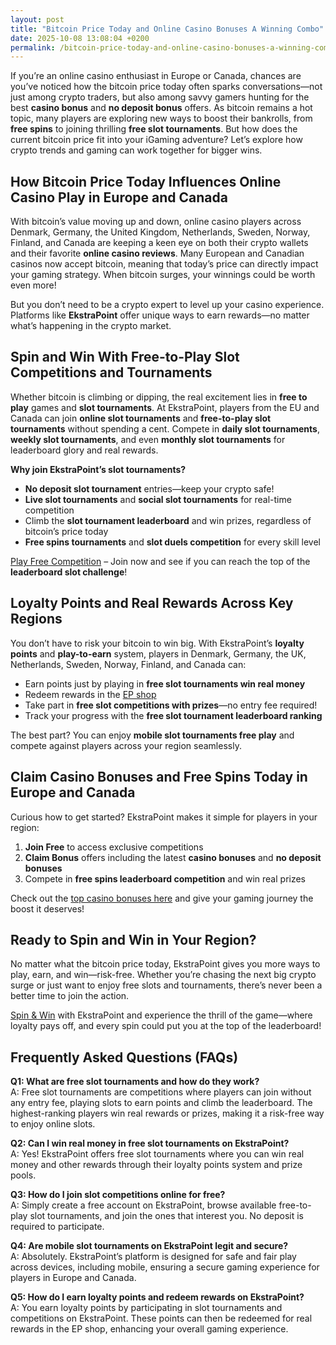 ```yaml
---
layout: post
title: "Bitcoin Price Today and Online Casino Bonuses A Winning Combo"
date: 2025-10-08 13:08:04 +0200
permalink: /bitcoin-price-today-and-online-casino-bonuses-a-winning-combo/
---
```

If you’re an online casino enthusiast in Europe or Canada, chances are you’ve noticed how the bitcoin price today often sparks conversations—not just among crypto traders, but also among savvy gamers hunting for the best **casino bonus** and **no deposit bonus** offers. As bitcoin remains a hot topic, many players are exploring new ways to boost their bankrolls, from **free spins** to joining thrilling **free slot tournaments**. But how does the current bitcoin price fit into your iGaming adventure? Let’s explore how crypto trends and gaming can work together for bigger wins.

## How Bitcoin Price Today Influences Online Casino Play in Europe and Canada

With bitcoin’s value moving up and down, online casino players across Denmark, Germany, the United Kingdom, Netherlands, Sweden, Norway, Finland, and Canada are keeping a keen eye on both their crypto wallets and their favorite **online casino reviews**. Many European and Canadian casinos now accept bitcoin, meaning that today’s price can directly impact your gaming strategy. When bitcoin surges, your winnings could be worth even more!

But you don’t need to be a crypto expert to level up your casino experience. Platforms like **EkstraPoint** offer unique ways to earn rewards—no matter what’s happening in the crypto market.

## Spin and Win With Free-to-Play Slot Competitions and Tournaments

Whether bitcoin is climbing or dipping, the real excitement lies in **free to play** games and **slot tournaments**. At EkstraPoint, players from the EU and Canada can join **online slot tournaments** and **free-to-play slot tournaments** without spending a cent. Compete in **daily slot tournaments**, **weekly slot tournaments**, and even **monthly slot tournaments** for leaderboard glory and real rewards.

**Why join EkstraPoint’s slot tournaments?**

- **No deposit slot tournament** entries—keep your crypto safe!
- **Live slot tournaments** and **social slot tournaments** for real-time competition
- Climb the **slot tournament leaderboard** and win prizes, regardless of bitcoin’s price today
- **Free spins tournaments** and **slot duels competition** for every skill level

[Play Free Competition](https://ekstrapoint.com/competitions) – Join now and see if you can reach the top of the **leaderboard slot challenge**!

## Loyalty Points and Real Rewards Across Key Regions

You don’t have to risk your bitcoin to win big. With EkstraPoint’s **loyalty points** and **play-to-earn** system, players in Denmark, Germany, the UK, Netherlands, Sweden, Norway, Finland, and Canada can:

- Earn points just by playing in **free slot tournaments win real money**
- Redeem rewards in the [EP shop](https://ekstrapoint.com/shop)
- Take part in **free slot competitions with prizes**—no entry fee required!
- Track your progress with the **free slot tournament leaderboard ranking**

The best part? You can enjoy **mobile slot tournaments free play** and compete against players across your region seamlessly.

## Claim Casino Bonuses and Free Spins Today in Europe and Canada

Curious how to get started? EkstraPoint makes it simple for players in your region:

1. **Join Free** to access exclusive competitions
2. **Claim Bonus** offers including the latest **casino bonuses** and **no deposit bonuses**
3. Compete in **free spins leaderboard competition** and win real prizes

Check out the [top casino bonuses here](https://ekstrapoint.com/casino-bonuses) and give your gaming journey the boost it deserves!

## Ready to Spin and Win in Your Region?

No matter what the bitcoin price today, EkstraPoint gives you more ways to play, earn, and win—risk-free. Whether you’re chasing the next big crypto surge or just want to enjoy free slots and tournaments, there’s never been a better time to join the action.

[Spin & Win](https://ekstrapoint.com/competitions) with EkstraPoint and experience the thrill of the game—where loyalty pays off, and every spin could put you at the top of the leaderboard!

## Frequently Asked Questions (FAQs)

**Q1: What are free slot tournaments and how do they work?**  
A: Free slot tournaments are competitions where players can join without any entry fee, playing slots to earn points and climb the leaderboard. The highest-ranking players win real rewards or prizes, making it a risk-free way to enjoy online slots.

**Q2: Can I win real money in free slot tournaments on EkstraPoint?**  
A: Yes! EkstraPoint offers free slot tournaments where you can win real money and other rewards through their loyalty points system and prize pools.

**Q3: How do I join slot competitions online for free?**  
A: Simply create a free account on EkstraPoint, browse available free-to-play slot tournaments, and join the ones that interest you. No deposit is required to participate.

**Q4: Are mobile slot tournaments on EkstraPoint legit and secure?**  
A: Absolutely. EkstraPoint’s platform is designed for safe and fair play across devices, including mobile, ensuring a secure gaming experience for players in Europe and Canada.

**Q5: How do I earn loyalty points and redeem rewards on EkstraPoint?**  
A: You earn loyalty points by participating in slot tournaments and competitions on EkstraPoint. These points can then be redeemed for real rewards in the EP shop, enhancing your overall gaming experience.

<script type="application/ld+json">
{
  "@context": "https://schema.org",
  "@type": "BlogPosting",
  "headline": "Bitcoin Price Today and Online Casino Bonuses A Winning Combo",
  "description": "Explore how the bitcoin price today influences online casino play and discover EkstraPoint’s free slot tournaments, casino bonuses, and loyalty rewards for players in Europe and Canada.",
  "author": {
    "@type": "Person",
    "name": "EkstraPoint"
  },
  "publisher": {
    "@type": "Person",
    "name": "EkstraPoint"
  },
  "datePublished": "2024-06-01",
  "mainEntityOfPage": {
    "@type": "WebPage",
    "@id": "https://ekstrapoint.com/blog/bitcoin-price-today-and-online-casino-bonuses"
  },
  "keywords": "casino bonus, no deposit bonus, free spins, online casino reviews, EkstraPoint, free to play, free slot tournaments, slot competitions, online slot tournaments, free-to-play slot tournaments, slot tournament leaderboard, daily slot tournaments, weekly slot tournaments, monthly slot tournaments, no deposit slot tournament, live slot tournaments, social slot tournaments, free spins tournaments, slot duels competition, leaderboard slot challenge, free slot tournaments win real money, daily free spins tournament, multiplayer slot duels online, free casino slot competitions no entry fee, mobile slot tournaments free play, free slot leaderboard races, loyalty points, play-to-earn, slot tournaments, EP shop, live competitions, slot tournament cash prize pool, free spins leaderboard competition, real money free slot competitions, free slot competitions with prizes, play slots competition online free, free slot tournament leaderboard ranking, weekly free spins slot races, no deposit leaderboard slots challenge, free to enter slot tournament, what are free slot tournaments, how do slot tournaments work, can you win money in free slot tournaments, how to join slot competitions online, best free slot tournaments today, are mobile slot tournaments legit, what is a slot tournament leaderboard, how to get leaderboard points in slot competitions, do free slot tournaments have cash prizes, tips for winning online slot tournaments",
  "articleBody": "If you’re an online casino enthusiast in Europe or Canada, chances are you’ve noticed how the bitcoin price today often sparks conversations—not just among crypto traders, but also among savvy gamers hunting for the best casino bonus and no deposit bonus offers. As bitcoin remains a hot topic, many players are exploring new ways to boost their bankrolls, from free spins to joining thrilling free slot tournaments. But how does the current bitcoin price fit into your iGaming adventure? Let’s explore how crypto trends and gaming can work together for bigger wins.\n\n---\n\nHow Bitcoin Price Today Influences Online Casino Play in Europe and Canada\n\nWith bitcoin’s value moving up and down, online casino players across Denmark, Germany, the United Kingdom, Netherlands, Sweden, Norway, Finland, and Canada are keeping a keen eye on both their crypto wallets and their favorite online casino reviews. Many European and Canadian casinos now accept bitcoin, meaning that today’s price can directly impact your gaming strategy. When bitcoin surges, your winnings could be worth even more!\n\nBut you don’t need to be a crypto expert to level up your casino experience. Platforms like EkstraPoint offer unique ways to earn rewards—no matter what’s happening in the crypto market.\n\n---\n\nSpin and Win With Free-to-Play Slot Competitions and Tournaments\n\nWhether bitcoin is climbing or dipping, the real excitement lies in free to play games and slot tournaments. At EkstraPoint, players from the EU and Canada can join online slot tournaments and free-to-play slot tournaments without spending a cent. Compete in daily slot tournaments, weekly slot tournaments, and even monthly slot tournaments for leaderboard glory and real rewards.\n\nWhy join EkstraPoint’s slot tournaments?\n\n- No deposit slot tournament entries—keep your crypto safe!\n- Live slot tournaments and social slot tournaments for real-time competition\n- Climb the slot tournament leaderboard and win prizes, regardless of bitcoin’s price today\n- Free spins tournaments and slot duels competition for every skill level\n\nPlay Free Competition – Join now and see if you can reach the top of the leaderboard slot challenge!\n\n---\n\nLoyalty Points and Real Rewards Across Key Regions\n\nYou don’t have to risk your bitcoin to win big. With EkstraPoint’s loyalty points and play-to-earn system, players in Denmark, Germany, the UK, Netherlands, Sweden, Norway, Finland, and Canada can:\n\n- Earn points just by playing in free slot tournaments win real money\n- Redeem rewards in the EP shop\n- Take part in free slot competitions with prizes—no entry fee required!\n- Track your progress with the free slot tournament leaderboard ranking\n\nThe best part? You can enjoy mobile slot tournaments free play and compete against players across your region seamlessly.\n\n---\n\nClaim Casino Bonuses and Free Spins Today in Europe and Canada\n\nCurious how to get started? EkstraPoint makes it simple for players in your region:\n\n1. Join Free to access exclusive competitions\n2. Claim Bonus offers including the latest casino bonuses and no deposit bonuses\n3. Compete in free spins leaderboard competition and win real prizes\n\nCheck out the top casino bonuses here and give your gaming journey the boost it deserves!\n\n---\n\nReady to Spin and Win in Your Region?\n\nNo matter what the bitcoin price today, EkstraPoint gives you more ways to play, earn, and win—risk-free. Whether you’re chasing the next big crypto surge or just want to enjoy free slots and tournaments, there’s never been a better time to join the action.\n\nSpin & Win with EkstraPoint and experience the thrill of the game—where loyalty pays off, and every spin could put you at the top of the leaderboard!"
}
</script>

<script type="application/ld+json">
{
  "@context": "https://schema.org",
  "@type": "FAQPage",
  "mainEntity": [
    {
      "@type": "Question",
      "name": "What are free slot tournaments and how do they work?",
      "acceptedAnswer": {
        "@type": "Answer",
        "text": "Free slot tournaments are competitions where players can join without any entry fee, playing slots to earn points and climb the leaderboard. The highest-ranking players win real rewards or prizes, making it a risk-free way to enjoy online slots."
      }
    },
    {
      "@type": "Question",
      "name": "Can I win real money in free slot tournaments on EkstraPoint?",
      "acceptedAnswer": {
        "@type": "Answer",
        "text": "Yes! EkstraPoint offers free slot tournaments where you can win real money and other rewards through their loyalty points system and prize pools."
      }
    },
    {
      "@type": "Question",
      "name": "How do I join slot competitions online for free?",
      "acceptedAnswer": {
        "@type": "Answer",
        "text": "Simply create a free account on EkstraPoint, browse available free-to-play slot tournaments, and join the ones that interest you. No deposit is required to participate."
      }
    },
    {
      "@type": "Question",
      "name": "Are mobile slot tournaments on EkstraPoint legit and secure?",
      "acceptedAnswer": {
        "@type": "Answer",
        "text": "Absolutely. EkstraPoint’s platform is designed for safe and fair play across devices, including mobile, ensuring a secure gaming experience for players in Europe and Canada."
      }
    },
    {
      "@type": "Question",
      "name": "How do I earn loyalty points and redeem rewards on EkstraPoint?",
      "acceptedAnswer": {
        "@type": "Answer",
        "text": "You earn loyalty points by participating in slot tournaments and competitions on EkstraPoint. These points can then be redeemed for real rewards in the EP shop, enhancing your overall gaming experience."
      }
    }
  ]
}
</script>